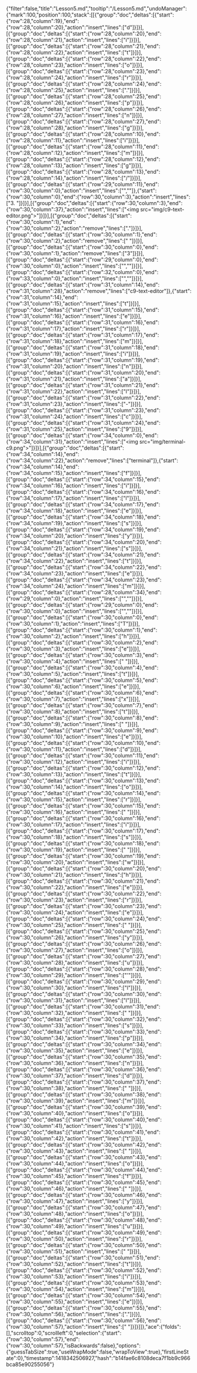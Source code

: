 {"filter":false,"title":"Lesson5.md","tooltip":"/Lesson5.md","undoManager":{"mark":100,"position":100,"stack":[[{"group":"doc","deltas":[{"start":{"row":28,"column":19},"end":{"row":28,"column":20},"action":"insert","lines":["d"]}]}],[{"group":"doc","deltas":[{"start":{"row":28,"column":20},"end":{"row":28,"column":21},"action":"insert","lines":["i"]}]}],[{"group":"doc","deltas":[{"start":{"row":28,"column":21},"end":{"row":28,"column":22},"action":"insert","lines":["t"]}]}],[{"group":"doc","deltas":[{"start":{"row":28,"column":22},"end":{"row":28,"column":23},"action":"insert","lines":["o"]}]}],[{"group":"doc","deltas":[{"start":{"row":28,"column":23},"end":{"row":28,"column":24},"action":"insert","lines":["r"]}]}],[{"group":"doc","deltas":[{"start":{"row":28,"column":24},"end":{"row":28,"column":25},"action":"insert","lines":["."]}]}],[{"group":"doc","deltas":[{"start":{"row":28,"column":25},"end":{"row":28,"column":26},"action":"insert","lines":["p"]}]}],[{"group":"doc","deltas":[{"start":{"row":28,"column":26},"end":{"row":28,"column":27},"action":"insert","lines":["n"]}]}],[{"group":"doc","deltas":[{"start":{"row":28,"column":27},"end":{"row":28,"column":28},"action":"insert","lines":["g"]}]}],[{"group":"doc","deltas":[{"start":{"row":28,"column":10},"end":{"row":28,"column":11},"action":"insert","lines":["i"]}]}],[{"group":"doc","deltas":[{"start":{"row":28,"column":11},"end":{"row":28,"column":12},"action":"insert","lines":["m"]}]}],[{"group":"doc","deltas":[{"start":{"row":28,"column":12},"end":{"row":28,"column":13},"action":"insert","lines":["g"]}]}],[{"group":"doc","deltas":[{"start":{"row":28,"column":13},"end":{"row":28,"column":14},"action":"insert","lines":["/"]}]}],[{"group":"doc","deltas":[{"start":{"row":29,"column":11},"end":{"row":30,"column":0},"action":"insert","lines":["",""]},{"start":{"row":30,"column":0},"end":{"row":30,"column":3},"action":"insert","lines":["3. "]}]}],[{"group":"doc","deltas":[{"start":{"row":30,"column":3},"end":{"row":30,"column":37},"action":"insert","lines":["<img src=\"img/c9-text-editor.png\">"]}]}],[{"group":"doc","deltas":[{"start":{"row":30,"column":1},"end":{"row":30,"column":2},"action":"remove","lines":["."]}]}],[{"group":"doc","deltas":[{"start":{"row":30,"column":1},"end":{"row":30,"column":2},"action":"remove","lines":[" "]}]}],[{"group":"doc","deltas":[{"start":{"row":30,"column":0},"end":{"row":30,"column":1},"action":"remove","lines":["3"]}]}],[{"group":"doc","deltas":[{"start":{"row":29,"column":0},"end":{"row":30,"column":0},"action":"insert","lines":["",""]}]}],[{"group":"doc","deltas":[{"start":{"row":32,"column":0},"end":{"row":33,"column":0},"action":"insert","lines":["",""]}]}],[{"group":"doc","deltas":[{"start":{"row":31,"column":14},"end":{"row":31,"column":28},"action":"remove","lines":["c9-text-editor"]},{"start":{"row":31,"column":14},"end":{"row":31,"column":15},"action":"insert","lines":["t"]}]}],[{"group":"doc","deltas":[{"start":{"row":31,"column":15},"end":{"row":31,"column":16},"action":"insert","lines":["e"]}]}],[{"group":"doc","deltas":[{"start":{"row":31,"column":16},"end":{"row":31,"column":17},"action":"insert","lines":["r"]}]}],[{"group":"doc","deltas":[{"start":{"row":31,"column":17},"end":{"row":31,"column":18},"action":"insert","lines":["m"]}]}],[{"group":"doc","deltas":[{"start":{"row":31,"column":18},"end":{"row":31,"column":19},"action":"insert","lines":["i"]}]}],[{"group":"doc","deltas":[{"start":{"row":31,"column":19},"end":{"row":31,"column":20},"action":"insert","lines":["n"]}]}],[{"group":"doc","deltas":[{"start":{"row":31,"column":20},"end":{"row":31,"column":21},"action":"insert","lines":["a"]}]}],[{"group":"doc","deltas":[{"start":{"row":31,"column":21},"end":{"row":31,"column":22},"action":"insert","lines":["l"]}]}],[{"group":"doc","deltas":[{"start":{"row":31,"column":22},"end":{"row":31,"column":23},"action":"insert","lines":["-"]}]}],[{"group":"doc","deltas":[{"start":{"row":31,"column":23},"end":{"row":31,"column":24},"action":"insert","lines":["c"]}]}],[{"group":"doc","deltas":[{"start":{"row":31,"column":24},"end":{"row":31,"column":25},"action":"insert","lines":["9"]}]}],[{"group":"doc","deltas":[{"start":{"row":34,"column":0},"end":{"row":34,"column":31},"action":"insert","lines":["<img src=\"img/terminal-c9.png\">"]}]}],[{"group":"doc","deltas":[{"start":{"row":34,"column":14},"end":{"row":34,"column":22},"action":"remove","lines":["terminal"]},{"start":{"row":34,"column":14},"end":{"row":34,"column":15},"action":"insert","lines":["f"]}]}],[{"group":"doc","deltas":[{"start":{"row":34,"column":15},"end":{"row":34,"column":16},"action":"insert","lines":["i"]}]}],[{"group":"doc","deltas":[{"start":{"row":34,"column":16},"end":{"row":34,"column":17},"action":"insert","lines":["l"]}]}],[{"group":"doc","deltas":[{"start":{"row":34,"column":17},"end":{"row":34,"column":18},"action":"insert","lines":["e"]}]}],[{"group":"doc","deltas":[{"start":{"row":34,"column":18},"end":{"row":34,"column":19},"action":"insert","lines":["s"]}]}],[{"group":"doc","deltas":[{"start":{"row":34,"column":19},"end":{"row":34,"column":20},"action":"insert","lines":["y"]}]}],[{"group":"doc","deltas":[{"start":{"row":34,"column":20},"end":{"row":34,"column":21},"action":"insert","lines":["s"]}]}],[{"group":"doc","deltas":[{"start":{"row":34,"column":21},"end":{"row":34,"column":22},"action":"insert","lines":["t"]}]}],[{"group":"doc","deltas":[{"start":{"row":34,"column":22},"end":{"row":34,"column":23},"action":"insert","lines":["e"]}]}],[{"group":"doc","deltas":[{"start":{"row":34,"column":23},"end":{"row":34,"column":24},"action":"insert","lines":["m"]}]}],[{"group":"doc","deltas":[{"start":{"row":28,"column":34},"end":{"row":29,"column":0},"action":"insert","lines":["",""]}]}],[{"group":"doc","deltas":[{"start":{"row":29,"column":0},"end":{"row":30,"column":0},"action":"insert","lines":["",""]}]}],[{"group":"doc","deltas":[{"start":{"row":30,"column":0},"end":{"row":30,"column":1},"action":"insert","lines":["T"]}]}],[{"group":"doc","deltas":[{"start":{"row":30,"column":1},"end":{"row":30,"column":2},"action":"insert","lines":["h"]}]}],[{"group":"doc","deltas":[{"start":{"row":30,"column":2},"end":{"row":30,"column":3},"action":"insert","lines":["e"]}]}],[{"group":"doc","deltas":[{"start":{"row":30,"column":3},"end":{"row":30,"column":4},"action":"insert","lines":[" "]}]}],[{"group":"doc","deltas":[{"start":{"row":30,"column":4},"end":{"row":30,"column":5},"action":"insert","lines":["t"]}]}],[{"group":"doc","deltas":[{"start":{"row":30,"column":5},"end":{"row":30,"column":6},"action":"insert","lines":["e"]}]}],[{"group":"doc","deltas":[{"start":{"row":30,"column":6},"end":{"row":30,"column":7},"action":"insert","lines":["x"]}]}],[{"group":"doc","deltas":[{"start":{"row":30,"column":7},"end":{"row":30,"column":8},"action":"insert","lines":["t"]}]}],[{"group":"doc","deltas":[{"start":{"row":30,"column":8},"end":{"row":30,"column":9},"action":"insert","lines":[" "]}]}],[{"group":"doc","deltas":[{"start":{"row":30,"column":9},"end":{"row":30,"column":10},"action":"insert","lines":["e"]}]}],[{"group":"doc","deltas":[{"start":{"row":30,"column":10},"end":{"row":30,"column":11},"action":"insert","lines":["d"]}]}],[{"group":"doc","deltas":[{"start":{"row":30,"column":11},"end":{"row":30,"column":12},"action":"insert","lines":["i"]}]}],[{"group":"doc","deltas":[{"start":{"row":30,"column":12},"end":{"row":30,"column":13},"action":"insert","lines":["t"]}]}],[{"group":"doc","deltas":[{"start":{"row":30,"column":13},"end":{"row":30,"column":14},"action":"insert","lines":["o"]}]}],[{"group":"doc","deltas":[{"start":{"row":30,"column":14},"end":{"row":30,"column":15},"action":"insert","lines":["r"]}]}],[{"group":"doc","deltas":[{"start":{"row":30,"column":15},"end":{"row":30,"column":16},"action":"insert","lines":[" "]}]}],[{"group":"doc","deltas":[{"start":{"row":30,"column":16},"end":{"row":30,"column":17},"action":"insert","lines":["i"]}]}],[{"group":"doc","deltas":[{"start":{"row":30,"column":17},"end":{"row":30,"column":18},"action":"insert","lines":["s"]}]}],[{"group":"doc","deltas":[{"start":{"row":30,"column":18},"end":{"row":30,"column":19},"action":"insert","lines":[" "]}]}],[{"group":"doc","deltas":[{"start":{"row":30,"column":19},"end":{"row":30,"column":20},"action":"insert","lines":["w"]}]}],[{"group":"doc","deltas":[{"start":{"row":30,"column":20},"end":{"row":30,"column":21},"action":"insert","lines":["h"]}]}],[{"group":"doc","deltas":[{"start":{"row":30,"column":21},"end":{"row":30,"column":22},"action":"insert","lines":["e"]}]}],[{"group":"doc","deltas":[{"start":{"row":30,"column":22},"end":{"row":30,"column":23},"action":"insert","lines":["r"]}]}],[{"group":"doc","deltas":[{"start":{"row":30,"column":23},"end":{"row":30,"column":24},"action":"insert","lines":["e"]}]}],[{"group":"doc","deltas":[{"start":{"row":30,"column":24},"end":{"row":30,"column":25},"action":"insert","lines":[" "]}]}],[{"group":"doc","deltas":[{"start":{"row":30,"column":25},"end":{"row":30,"column":26},"action":"insert","lines":["y"]}]}],[{"group":"doc","deltas":[{"start":{"row":30,"column":26},"end":{"row":30,"column":27},"action":"insert","lines":["o"]}]}],[{"group":"doc","deltas":[{"start":{"row":30,"column":27},"end":{"row":30,"column":28},"action":"insert","lines":["u"]}]}],[{"group":"doc","deltas":[{"start":{"row":30,"column":28},"end":{"row":30,"column":29},"action":"insert","lines":["'"]}]}],[{"group":"doc","deltas":[{"start":{"row":30,"column":29},"end":{"row":30,"column":30},"action":"insert","lines":["l"]}]}],[{"group":"doc","deltas":[{"start":{"row":30,"column":30},"end":{"row":30,"column":31},"action":"insert","lines":["l"]}]}],[{"group":"doc","deltas":[{"start":{"row":30,"column":31},"end":{"row":30,"column":32},"action":"insert","lines":[" "]}]}],[{"group":"doc","deltas":[{"start":{"row":30,"column":32},"end":{"row":30,"column":33},"action":"insert","lines":["s"]}]}],[{"group":"doc","deltas":[{"start":{"row":30,"column":33},"end":{"row":30,"column":34},"action":"insert","lines":["p"]}]}],[{"group":"doc","deltas":[{"start":{"row":30,"column":34},"end":{"row":30,"column":35},"action":"insert","lines":["e"]}]}],[{"group":"doc","deltas":[{"start":{"row":30,"column":35},"end":{"row":30,"column":36},"action":"insert","lines":["n"]}]}],[{"group":"doc","deltas":[{"start":{"row":30,"column":36},"end":{"row":30,"column":37},"action":"insert","lines":["d"]}]}],[{"group":"doc","deltas":[{"start":{"row":30,"column":37},"end":{"row":30,"column":38},"action":"insert","lines":[" "]}]}],[{"group":"doc","deltas":[{"start":{"row":30,"column":38},"end":{"row":30,"column":39},"action":"insert","lines":["m"]}]}],[{"group":"doc","deltas":[{"start":{"row":30,"column":39},"end":{"row":30,"column":40},"action":"insert","lines":["o"]}]}],[{"group":"doc","deltas":[{"start":{"row":30,"column":40},"end":{"row":30,"column":41},"action":"insert","lines":["s"]}]}],[{"group":"doc","deltas":[{"start":{"row":30,"column":41},"end":{"row":30,"column":42},"action":"insert","lines":["t"]}]}],[{"group":"doc","deltas":[{"start":{"row":30,"column":42},"end":{"row":30,"column":43},"action":"insert","lines":[" "]}]}],[{"group":"doc","deltas":[{"start":{"row":30,"column":43},"end":{"row":30,"column":44},"action":"insert","lines":["o"]}]}],[{"group":"doc","deltas":[{"start":{"row":30,"column":44},"end":{"row":30,"column":45},"action":"insert","lines":["f"]}]}],[{"group":"doc","deltas":[{"start":{"row":30,"column":45},"end":{"row":30,"column":46},"action":"insert","lines":[" "]}]}],[{"group":"doc","deltas":[{"start":{"row":30,"column":46},"end":{"row":30,"column":47},"action":"insert","lines":["y"]}]}],[{"group":"doc","deltas":[{"start":{"row":30,"column":47},"end":{"row":30,"column":48},"action":"insert","lines":["o"]}]}],[{"group":"doc","deltas":[{"start":{"row":30,"column":48},"end":{"row":30,"column":49},"action":"insert","lines":["u"]}]}],[{"group":"doc","deltas":[{"start":{"row":30,"column":49},"end":{"row":30,"column":50},"action":"insert","lines":["r"]}]}],[{"group":"doc","deltas":[{"start":{"row":30,"column":50},"end":{"row":30,"column":51},"action":"insert","lines":[" "]}]}],[{"group":"doc","deltas":[{"start":{"row":30,"column":51},"end":{"row":30,"column":52},"action":"insert","lines":["t"]}]}],[{"group":"doc","deltas":[{"start":{"row":30,"column":52},"end":{"row":30,"column":53},"action":"insert","lines":["i"]}]}],[{"group":"doc","deltas":[{"start":{"row":30,"column":53},"end":{"row":30,"column":54},"action":"insert","lines":["m"]}]}],[{"group":"doc","deltas":[{"start":{"row":30,"column":54},"end":{"row":30,"column":55},"action":"insert","lines":["e"]}]}],[{"group":"doc","deltas":[{"start":{"row":30,"column":55},"end":{"row":30,"column":56},"action":"insert","lines":["."]}]}],[{"group":"doc","deltas":[{"start":{"row":30,"column":56},"end":{"row":30,"column":57},"action":"insert","lines":[" "]}]}]]},"ace":{"folds":[],"scrolltop":0,"scrollleft":0,"selection":{"start":{"row":30,"column":57},"end":{"row":30,"column":57},"isBackwards":false},"options":{"guessTabSize":true,"useWrapMode":false,"wrapToView":true},"firstLineState":0},"timestamp":1418342506927,"hash":"b14fae6c8108deca7f1bb9c966bca85e90255056"}